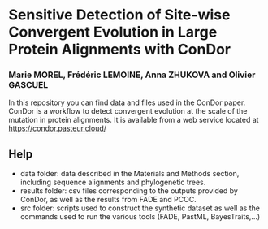 # Sensitive Detection of Site-wise Convergent Evolution in Large Protein Alignments with ConDor

### Marie MOREL, Frédéric LEMOINE, Anna ZHUKOVA and Olivier GASCUEL

In this repository you can find data and files used in the ConDor paper. \
ConDor is a workflow to detect convergent evolution at the scale of the mutation in protein alignments. 
It is available from a web service located at https://condor.pasteur.cloud/

## Help
* data folder: data described in the Materials and Methods section, including sequence alignments and phylogenetic trees.  
* results folder: csv files corresponding to the outputs provided by ConDor, as well as the results from FADE and PCOC. 
* src folder: scripts used to construct the synthetic dataset as well as the commands used to run the various tools (FADE, PastML, BayesTraits,...)



